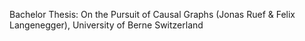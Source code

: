 Bachelor Thesis: On the Pursuit of Causal Graphs (Jonas Ruef & Felix Langenegger), University of Berne Switzerland